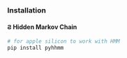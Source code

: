 

### Installation 
#### &#x03e8; Hidden Markov Chain
```python 
# for apple silicon to work with HMM
pip install pyhhmm 
```

